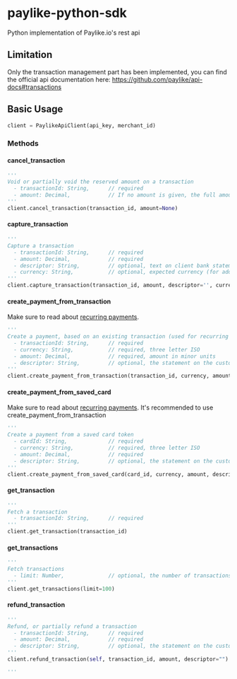 # paylike-python-sdk
Python implementation of Paylike.io's rest api

## Limitation
Only the transaction management part has been implemented, you can find the official api documentation here:
https://github.com/paylike/api-docs#transactions

## Basic Usage
```python
client = PaylikeApiClient(api_key, merchant_id)
```
### Methods
#### cancel_transaction
```python
'''
Void or partially void the reserved amount on a transaction
  - transactionId: String,      // required
  - amount: Decimal,            // If no amount is given, the full amount will be voided
'''
client.cancel_transaction(transaction_id, amount=None)
```
#### capture_transaction
```python
'''
Capture a transaction
  - transactionId: String,      // required
  - amount: Decimal,            // required
  - descriptor: String,         // optional, text on client bank statement
  - currency: String,           // optional, expected currency (for additional verification)
'''
client.capture_transaction(transaction_id, amount, descriptor='', currency=None)
```
#### create_payment_from_transaction
Make sure to read about [recurring payments](https://github.com/paylike/api-docs#recurring-payments).
```python
'''
Create a payment, based on an existing transaction (used for recurring payments)
  - transactionId: String,      // required
  - currency: String,           // required, three letter ISO
  - amount: Decimal,            // required, amount in minor units
  - descriptor: String,         // optional, the statement on the customers bankaccount. Will fallback to merchant descriptor
'''
client.create_payment_from_transaction(transaction_id, currency, amount, descriptor='')
```
#### create_payment_from_saved_card
Make sure to read about [recurring payments](https://github.com/paylike/api-docs#recurring-payments).
It's recommended to use create_payment_from_transaction
```python
'''
Create a payment from a saved card token
  - cardId: String,             // required
  - currency: String,           // required, three letter ISO
  - amount: Decimal,            // required
  - descriptor: String,         // optional, the statement on the customers bankaccount. Will fallback to merchant descriptor
'''
client.create_payment_from_saved_card(card_id, currency, amount, descriptor='')
```
#### get_transaction
```python
'''
Fetch a transaction
  - transactionId: String,      // required
'''
client.get_transaction(transaction_id)
```
#### get_transactions
```python
'''
Fetch transactions
  - limit: Number,              // optional, the number of transactions to fetch. Default 100
'''
client.get_transactions(limit=100)
```
#### refund_transaction
```python
'''
Refund, or partially refund a transaction
  - transactionId: String,      // required
  - amount: Decimal,            // required
  - descriptor: String,         // optional, the statement on the customers bankaccount. Will fallback to merchant descriptor
'''
client.refund_transaction(self, transaction_id, amount, descriptor="")

'''
